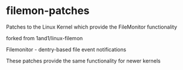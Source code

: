 filemon-patches
===============

Patches to the Linux Kernel which provide the FileMonitor functionality

forked from 1and1/linux-filemon

Filemonitor - dentry-based file event notifications

These patches provide the same functionality for newer kernels


